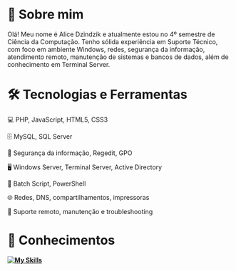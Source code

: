 # 👋 Sobre mim

Olá! Meu nome é Alice Dzindzik e atualmente estou no 4º semestre de Ciência da Computação. Tenho sólida experiência em Suporte Técnico, com foco em ambiente Windows, redes, segurança da informação, atendimento remoto, manutenção de sistemas e bancos de dados, além de conhecimento em Terminal Server.

# 🛠️ Tecnologias e Ferramentas
💻 PHP, JavaScript, HTML5, CSS3

🗄️ MySQL, SQL Server

🔐 Segurança da informação, Regedit, GPO

🖥️ Windows Server, Terminal Server, Active Directory

🧠 Batch Script, PowerShell

🌐 Redes, DNS, compartilhamentos, impressoras

🔧 Suporte remoto, manutenção e troubleshooting

# 🚀 Conhecimentos

**[![My Skills](https://skillicons.dev/icons?i=html,css,js,php,mysql,java&theme=light)](https://skillicons.dev)**
